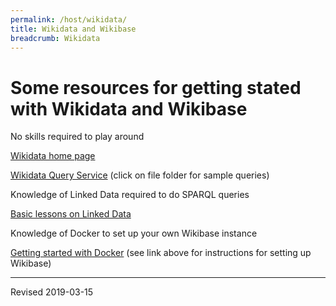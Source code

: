 ```yaml
---
permalink: /host/wikidata/
title: Wikidata and Wikibase
breadcrumb: Wikidata
---
```


# Some resources for getting stated with Wikidata and Wikibase

No skills required to play around

[Wikidata home page](https://www.wikidata.org/)

[Wikidata Query Service](https://query.wikidata.org/) (click on file folder for sample queries)


Knowledge of Linked Data required to do SPARQL queries

[Basic lessons on Linked Data](../../lod/)


Knowledge of Docker to set up your own Wikibase instance

[Getting started with Docker](../../host/) (see link above for instructions for setting up Wikibase)


----
Revised 2019-03-15
